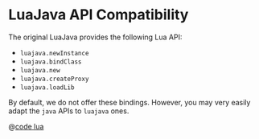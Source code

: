 # LuaJava API Compatibility

The original LuaJava provides the following Lua API:

- `luajava.newInstance`
- `luajava.bindClass`
- `luajava.new`
- `luajava.createProxy`
- `luajava.loadLib`

By default, we do not offer these bindings. However, you may very easily adapt the `java` APIs to `luajava` ones.

@[code lua](../../example/suite/src/main/resources/suite/luajava-compat.lua)

